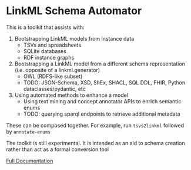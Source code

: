 # LinkML Schema Automator

This is a toolkit that assists with:

1. Bootstrapping LinkML models from instance data
    - TSVs and spreadsheets
    - SQLite databases
    - RDF instance graphs
2. Bootstrapping a LinkML model from a different schema representation (i.e. opposite of a linkml.generator)
    - OWL (RDFS-like subset)
    - TODO: JSON-Schema, XSD, ShEx, SHACL, SQL DDL, FHIR, Python dataclasses/pydantic, etc
3. Using automated methods to enhance a model
    - Using text mining and concept annotator APIs to enrich semantic enums
    - TODO: querying sparql endpoints to retrieve additional metadata

These can be composed together. For example, run `tsvs2linkml` followed by `annotate-enums`

The toolkit is still experimental. It is intended as an aid to schema creation rather than act as a formal conversion
tool

[Full Documentation](https://linkml.io/schema-automator/)
